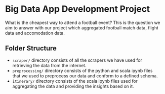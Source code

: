 # Big Data App Development Project
What is the cheapest way to attend a football event? This is the question we aim to answer with our project which aggregated football match data, flight data and accomodation data.

## Folder Structure
- `scraper/` directory consists of all the scrapers we have used for retrieving the data from the internet.
- `preprocessing/` directory consists of the python and scala ipynb files that we used to preprocess our data and conform to a defined schema.
- `itinerary/` directory consists of the scala ipynb files used for aggregating the data and providing the insights based on it.
